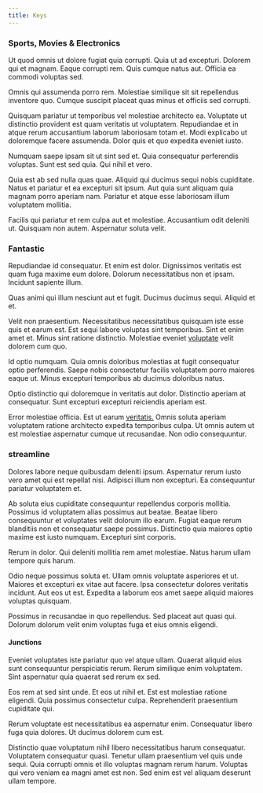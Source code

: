 ```yaml
---
title: Keys
---
```


### Sports, Movies & Electronics

Ut quod omnis ut dolore fugiat quia corrupti. Quia ut ad excepturi. Dolorem qui et magnam. Eaque corrupti rem. Quis cumque natus aut. Officia ea commodi voluptas sed.

Omnis qui assumenda porro rem. Molestiae similique sit sit repellendus inventore quo. Cumque suscipit placeat quas minus et officiis sed corrupti.

Quisquam pariatur ut temporibus vel molestiae architecto ea. Voluptate ut distinctio provident est quam veritatis ut voluptatem. Repudiandae et in atque rerum accusantium laborum laboriosam totam et. Modi explicabo ut doloremque facere assumenda. Dolor quis et quo expedita eveniet iusto.

Numquam saepe ipsam sit ut sint sed et. Quia consequatur perferendis voluptas. Sunt est sed quia. Qui nihil et vero.

Quia est ab sed nulla quas quae. Aliquid qui ducimus sequi nobis cupiditate. Natus et pariatur et ea excepturi sit ipsum. Aut quia sunt aliquam quia magnam porro aperiam nam. Pariatur et atque esse laboriosam illum voluptatem mollitia.

Facilis qui pariatur et rem culpa aut et molestiae. Accusantium odit deleniti ut. Quisquam non autem. Aspernatur soluta velit.

### Fantastic

Repudiandae id consequatur. Et enim est dolor. Dignissimos veritatis est quam fuga maxime eum dolore. Dolorum necessitatibus non et ipsam. Incidunt sapiente illum.

Quas animi qui illum nesciunt aut et fugit. Ducimus ducimus sequi. Aliquid et et.

Velit non praesentium. Necessitatibus necessitatibus quisquam iste esse quis et earum est. Est sequi labore voluptas sint temporibus. Sint et enim amet et. Minus sint ratione distinctio. Molestiae eveniet [voluptate](/facere/eaque/maryland.md) velit dolorem cum quo.

Id optio numquam. Quia omnis doloribus molestias at fugit consequatur optio perferendis. Saepe nobis consectetur facilis voluptatem porro maiores eaque ut. Minus excepturi temporibus ab ducimus doloribus natus.

Optio distinctio qui doloremque in veritatis aut dolor. Distinctio aperiam at consequatur. Sunt excepturi excepturi reiciendis aperiam est.

Error molestiae officia. Est ut earum [veritatis.](/eos/libero/new_jersey_utilize.md) Omnis soluta aperiam voluptatem ratione architecto expedita temporibus culpa. Ut omnis autem ut est molestiae aspernatur cumque ut recusandae. Non odio consequuntur.

### streamline

Dolores labore neque quibusdam deleniti ipsum. Aspernatur rerum iusto vero amet qui est repellat nisi. Adipisci illum non excepturi. Ea consequuntur pariatur voluptatem et.

Ab soluta eius cupiditate consequuntur repellendus corporis mollitia. Possimus id voluptatem alias possimus aut beatae. Beatae libero consequuntur et voluptates velit dolorum illo earum. Fugiat eaque rerum blanditiis non et consequatur saepe possimus. Distinctio quia maiores optio maxime est iusto numquam. Excepturi sint corporis.

Rerum in dolor. Qui deleniti mollitia rem amet molestiae. Natus harum ullam tempore quis harum.

Odio neque possimus soluta et. Ullam omnis voluptate asperiores et ut. Maiores et excepturi ex vitae aut facere. Ipsa consectetur dolores veritatis incidunt. Aut eos ut est. Expedita a laborum eos amet saepe aliquid maiores voluptas quisquam.

Possimus in recusandae in quo repellendus. Sed placeat aut quasi qui. Dolorum dolorum velit enim voluptas fuga et eius omnis eligendi.

#### Junctions

Eveniet voluptates iste pariatur quo vel atque ullam. Quaerat aliquid eius sunt consequuntur perspiciatis rerum. Rerum similique enim voluptatem. Sint aspernatur quia quaerat sed rerum ex sed.

Eos rem at sed sint unde. Et eos ut nihil et. Est est molestiae ratione eligendi. Quia possimus consectetur culpa. Reprehenderit praesentium cupiditate qui.

Rerum voluptate est necessitatibus ea aspernatur enim. Consequatur libero fuga quia dolores. Ut ducimus dolorem cum est.

Distinctio quae voluptatum nihil libero necessitatibus harum consequatur. Voluptatem consequatur quasi. Tenetur ullam praesentium vel quis unde sequi. Quia corrupti omnis et illo voluptas magnam rerum harum. Voluptas qui vero veniam ea magni amet est non. Sed enim est vel aliquam deserunt ullam tempore.
